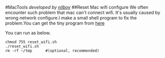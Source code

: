 #MacTools
*developed by [nilboy](https://github.com/nilboy)* 
##Reset Mac wifi configure
We often encounter such problem that mac can't connect wifi. It's usually caused by wrong network configure.I make a small shell program to fix the problem.You can get the tiny program from [here]()

You can run as below.

	chmod 755 reset_wifi.sh
	./reset_wifi.sh
	rm -rf ~/tmp      #(optional, recommended)
	
